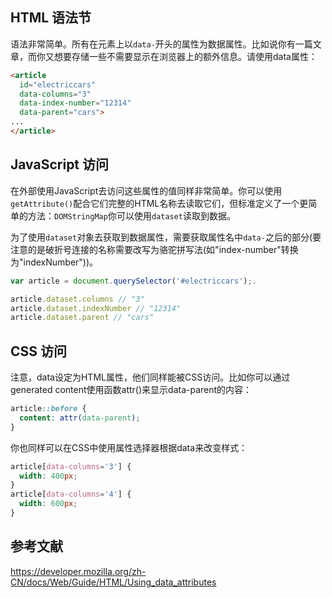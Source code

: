 ## HTML 语法节

语法非常简单。所有在元素上以`data-`开头的属性为数据属性。比如说你有一篇文章，而你又想要存储一些不需要显示在浏览器上的额外信息。请使用data属性：

```HTML
<article
  id="electriccars"
  data-columns="3"
  data-index-number="12314"
  data-parent="cars">
...
</article>
```

## JavaScript 访问

在外部使用JavaScript去访问这些属性的值同样非常简单。你可以使用`getAttribute()`配合它们完整的HTML名称去读取它们，但标准定义了一个更简单的方法：`DOMStringMap`你可以使用`dataset`读取到数据。

为了使用`dataset`对象去获取到数据属性，需要获取属性名中`data-`之后的部分(要注意的是破折号连接的名称需要改写为骆驼拼写法(如"index-number"转换为"indexNumber"))。

```JAVASCRIPT
var article = document.querySelector('#electriccars');.

article.dataset.columns // "3"
article.dataset.indexNumber // "12314"
article.dataset.parent // "cars"
```

## CSS 访问

注意，data设定为HTML属性，他们同样能被CSS访问。比如你可以通过generated content使用函数attr()来显示data-parent的内容：

```CSS
article::before {
  content: attr(data-parent);
}
```

你也同样可以在CSS中使用属性选择器根据data来改变样式：

```CSS
article[data-columns='3'] {
  width: 400px;
}
article[data-columns='4'] {
  width: 600px;
}
```

## 参考文献

https://developer.mozilla.org/zh-CN/docs/Web/Guide/HTML/Using_data_attributes